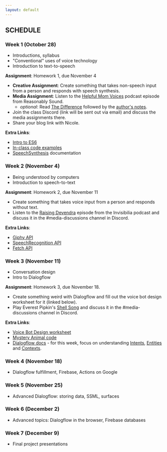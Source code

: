 ```yaml
---
layout: default
---
```


## SCHEDULE

### Week 1 (October 28)

- Introductions, syllabus
- "Conventional" uses of voice technology
- Introduction to text-to-speech

**Assignment**: Homework 1, due November 4
- **Creative Assignment**: Create something that takes non-speech input from a person and responds with speech synthesis.
- **Media Assignment**: Listen to the [Helpful Mom Voices](http://reasonablysound.com/2018/02/27/helpful-mom-voices/) podcast episode from Reasonably Sound.
    - *optional*: Read [The Difference](https://qntm.org/difference) followed by the [author's notes](https://qntm.org/adapting). 
- Join the class Discord (link will be sent out via email) and discuss the media assignments there.
- Share your blog link with Nicole.

**Extra Links**:
- [Intro to ES6](https://andrew.hedges.name/es6/)
- [In-class code examples](https://github.com/nicolehe/ITP-hello-computer-f20/tree/main/week1)
- [SpeechSynthesis](https://developer.mozilla.org/en-US/docs/Web/API/SpeechSynthesis) documentation


### Week 2 (November 4)

- Being understood by computers
- Introduction to speech-to-text

**Assignment**: Homework 2, due November 11
- Create something that takes voice input from a person and responds without text.
- Listen to the [Raising Devendra](https://www.npr.org/2019/12/13/787876476/raising-devendra) episode from the Invisibilia podcast and discuss it in the #media-discussions channel in Discord.

**Extra Links**:
- [Giphy API](https://developers.giphy.com/docs/)
- [SpeechRecognition API](https://developer.mozilla.org/en-US/docs/Web/API/SpeechRecognition)
- [Fetch API](https://developer.mozilla.org/en-US/docs/Web/API/Fetch_API/Using_Fetch)

### Week 3 (November 11)

- Conversation design
- Intro to Dialogflow

**Assignment**: Homework 3, due November 18.
- Create something weird with Dialogflow and fill out the voice bot design worksheet for it (linked below).
- Play Everest Pipkin's [Shell Song](https://culture.theodi.org/shellsong/) and discuss it in the #media-discussions channel in Discord.

**Extra Links**:
- [Voice Bot Design worksheet](https://drive.google.com/file/d/1S4gBVokn8G_iARbn4AoHDFbqQdSPnQrA/view?usp=sharing)
- [Mystery Animal code](https://github.com/googlecreativelab/mystery-animal)
- [Dialogflow docs](https://dialogflow.com/docs) - for this week, focus on understanding [Intents](https://dialogflow.com/docs/intents), [Entities](https://dialogflow.com/docs/entities) and [Contexts](https://dialogflow.com/docs/contexts).


### Week 4 (November 18)

- Dialogflow fulfillment, Firebase, Actions on Google

### Week 5 (November 25)

- Advanced Dialogflow: storing data, SSML, surfaces


### Week 6 (December 2)

- Advanced topics: Dialogflow in the browser, Firebase databases

### Week 7 (December 9)

- Final project presentations